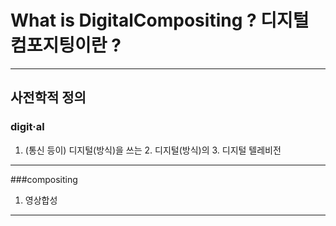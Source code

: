 What is DigitalCompositing ? 디지털 컴포지팅이란 ?
=============

* * *

## 사전학적 정의 

### digit·al
1.	(통신 등이) 디지털(방식)을 쓰는 2.	디지털(방식)의 3.	디지털 텔레비전
* * *

###compositing
1.	영상합성
* * *
